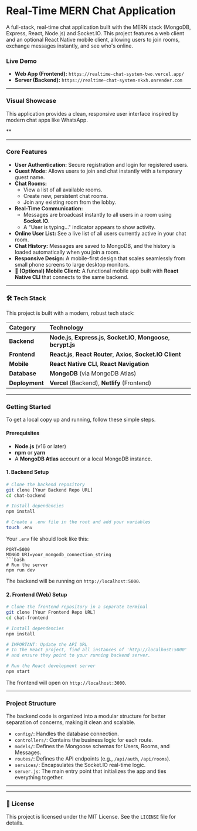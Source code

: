 # Real-Time MERN Chat Application 

A full-stack, real-time chat application built with the MERN stack (MongoDB, Express, React, Node.js) and Socket.IO. This project features a web client and an optional React Native mobile client, allowing users to join rooms, exchange messages instantly, and see who's online.

###  Live Demo
* **Web App (Frontend):** `https://realtime-chat-system-two.vercel.app/`
* **Server (Backend):** `https://realtime-chat-system-nkxh.onrender.com`

---

###  Visual Showcase

This application provides a clean, responsive user interface inspired by modern chat apps like WhatsApp.

**

---

###  Core Features

* **User Authentication:** Secure registration and login for registered users.
* **Guest Mode:** Allows users to join and chat instantly with a temporary guest name.
* **Chat Rooms:**
    * View a list of all available rooms.
    * Create new, persistent chat rooms.
    * Join any existing room from the lobby.
* **Real-Time Communication:**
    * Messages are broadcast instantly to all users in a room using **Socket.IO**.
    * A "User is typing..." indicator appears to show activity.
* **Online User List:** See a live list of all users currently active in your chat room.
* **Chat History:** Messages are saved to MongoDB, and the history is loaded automatically when you join a room.
* **Responsive Design:** A mobile-first design that scales seamlessly from small phone screens to large desktop monitors.
* **📱 (Optional) Mobile Client:** A functional mobile app built with **React Native CLI** that connects to the same backend.

---

### 🛠️ Tech Stack

This project is built with a modern, robust tech stack:

| Category      | Technology                                                              |
| :------------ | :---------------------------------------------------------------------- |
| **Backend** | **Node.js**, **Express.js**, **Socket.IO**, **Mongoose**, **bcrypt.js** |
| **Frontend** | **React.js**, **React Router**, **Axios**, **Socket.IO Client** |
| **Mobile** | **React Native CLI**, **React Navigation** |
| **Database** | **MongoDB** (via MongoDB Atlas)                                         |
| **Deployment**| **Vercel** (Backend), **Netlify** (Frontend)                              |

---

###  Getting Started

To get a local copy up and running, follow these simple steps.

#### Prerequisites

* **Node.js** (v16 or later)
* **npm** or **yarn**
* A **MongoDB Atlas** account or a local MongoDB instance.

#### 1. Backend Setup

```bash
# Clone the backend repository
git clone [Your Backend Repo URL]
cd chat-backend

# Install dependencies
npm install

# Create a .env file in the root and add your variables
touch .env
```

Your `.env` file should look like this:
```
PORT=5000
MONGO_URI=your_mongodb_connection_string
```bash
# Run the server
npm run dev
```
The backend will be running on `http://localhost:5000`.

#### 2. Frontend (Web) Setup

```bash
# Clone the frontend repository in a separate terminal
git clone [Your Frontend Repo URL]
cd chat-frontend

# Install dependencies
npm install

# IMPORTANT: Update the API URL
# In the React project, find all instances of 'http://localhost:5000'
# and ensure they point to your running backend server.

# Run the React development server
npm start
```
The frontend will open on `http://localhost:3000`.

---

###  Project Structure

The backend code is organized into a modular structure for better separation of concerns, making it clean and scalable.

* `config/`: Handles the database connection.
* `controllers/`: Contains the business logic for each route.
* `models/`: Defines the Mongoose schemas for Users, Rooms, and Messages.
* `routes/`: Defines the API endpoints (e.g., `/api/auth`, `/api/rooms`).
* `services/`: Encapsulates the Socket.IO real-time logic.
* `server.js`: The main entry point that initializes the app and ties everything together.

---


---

### 📄 License

This project is licensed under the MIT License. See the `LICENSE` file for details.
